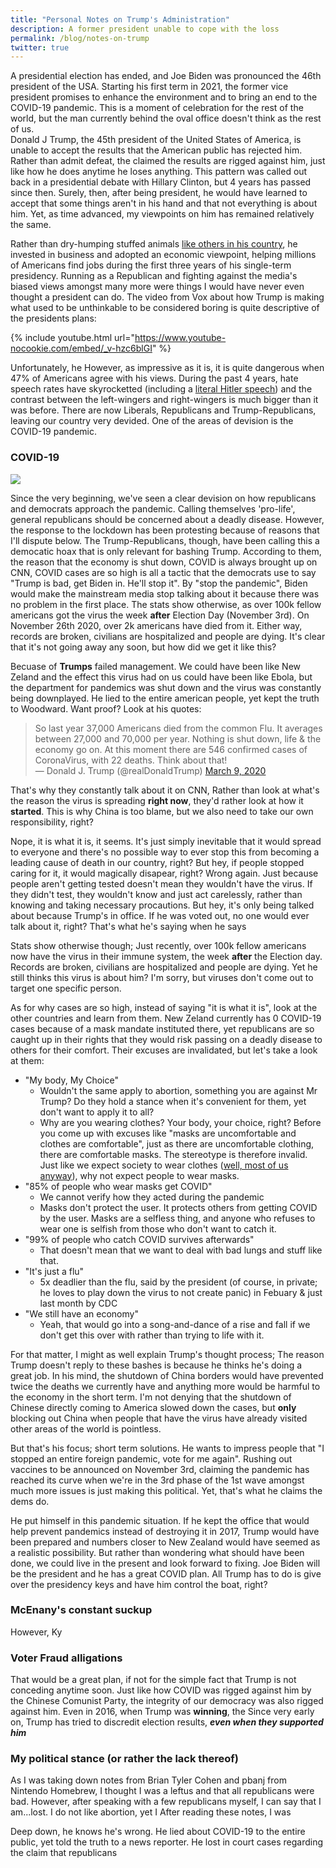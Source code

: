 ```yaml
---
title: "Personal Notes on Trump's Administration"
description: A former president unable to cope with the loss
permalink: /blog/notes-on-trump
twitter: true
---
```


A presidential election has ended, and Joe Biden was pronounced the 46th president of the USA. Starting his first term in 2021, the former vice president promises to enhance the environment and to bring an end to the COVID-19 pandemic. This is a moment of celebration for the rest of the world, but the man currently behind the oval office doesn't think as the rest of us.<br>
Donald J Trump, the 45th president of the United States of America, is unable to accept the results that the American public has rejected him. Rather than admit defeat, the claimed the results are rigged against him, just like how he does anytime he loses anything. This pattern was called out back in a presidential debate with Hillary Clinton, but 4 years has passed since then. Surely, then, after being president, he would have learned to accept that some things aren't in his hand and that not everything is about him. Yet, as time advanced, my viewpoints on him has remained relatively the same.

Rather than dry-humping stuffed animals [like others in his country](http://www.brevardtimes.com/2019/10/florida-man-arrested-for-having-sex-with-olaf-toy-at-target/), he invested in business and adopted an economic viewpoint, helping millions of Americans find jobs during the first three years of his single-term presidency. Running as a Republican and fighting against the media's biased views amongst many more were things I would have never even thought a president can do. The video from Vox about how Trump is making what used to be unthinkable to be considered boring is quite descriptive of the presidents plans:

{% include youtube.html url="https://www.youtube-nocookie.com/embed/_v-hzc6blGI" %}

Unfortunately, he However, as impressive as it is, it is quite dangerous when 47% of Americans agree with his views. During the past 4 years, hate speech rates have skyrocketted (including a [literal Hitler speech](https://www.reddit.com/r/PublicFreakout/comments/jqdddl/maga_crowd_cheers_for_a_guy_giving_a_literal/?utm_source=share&utm_medium=ios_app&utm_name=iossmf)) and the contrast between the left-wingers and right-wingers is much bigger than it was before. There are now Liberals, Republicans and Trump-Republicans, leaving our country very devided. One of the areas of devision is the COVID-19 pandemic.

### COVID-19

![](https://cdn.discordapp.com/attachments/670841394834964485/765054924332990484/unknown.png)

Since the very beginning, we've seen a clear devision on how republicans and democrats approach the pandemic. Calling themselves 'pro-life', general republicans should be concerned about a deadly disease. However, the response to the lockdown has been protesting because of reasons that I'll dispute below. The Trump-Republicans, though, have been calling this a democatic hoax that is only relevant for bashing Trump. According to them, the reason that the economy is shut down, COVID is always brought up on CNN, COVID cases are so high is all a tactic that the democrats use to say "Trump is bad, get Biden in. He'll stop it". By "stop the pandemic", Biden would make the mainstream media stop talking about it because there was no problem in the first place. The stats show otherwise, as over 100k fellow americans got the virus the week **after** Election Day (November 3rd). On November 26th 2020, over 2k americans have died from it. Either way, records are broken, civilians are hospitalized and people are dying. It's clear that it's not going away any soon, but how did we get it like this?

Becuase of **Trumps** failed management. We could have been like New Zeland and the effect this virus had on us could have been like Ebola, but the department for pandemics was shut down and the virus was constantly being downplayed. He lied to the entire american people, yet kept the truth to Woodward. Want proof? Look at his quotes:

> So last year 37,000 Americans died from the common Flu. It averages between 27,000 and 70,000 per year. Nothing is shut down, life & the economy go on. At this moment there are 546 confirmed cases of CoronaVirus, with 22 deaths. Think about that!<br>
> &mdash; Donald J. Trump (@realDonaldTrump) <a href="https://twitter.com/realDonaldTrump/status/1237027356314869761?ref_src=twsrc%5Etfw">March 9, 2020</a>

That's why they constantly talk about it on CNN, Rather than look at what's the reason the virus is spreading **right now**, they'd rather look at how it **started**. This is why China is too blame, but we also need to take our own responsibility, right?

Nope, it is what it is, it seems. It's just simply inevitable that it would spread to everyone and there's no possible way to ever stop this from becoming a leading cause of death in our country, right? But hey, if people stopped caring for it, it would magically disapear, right? Wrong again. Just because people aren't getting tested doesn't mean they wouldn't have the virus. If they didn't test, they wouldn't know and just act carelessly, rather than knowing and taking necessary procautions. But hey, it's only being talked about because Trump's in office. If he was voted out, no one would ever talk about it, right? That's what he's saying when he says 

Stats show otherwise though; Just recently, over 100k fellow americans now have the virus in their immune system, the week **after** the Election day. Records are broken, civilians are hospitalized and people are dying. Yet he still thinks this virus is about him? I'm sorry, but viruses don't come out to target one specific person.

As for why cases are so high, instead of saying "it is what it is", look at the other countries and learn from them. New Zeland currently has 0 COVID-19 cases because of a mask mandate instituted there, yet republicans are so caught up in their rights that they would risk passing on a deadly disease to others for their comfort. Their excuses are invalidated, but let's take a look at them:

- "My body, My Choice"
   - Wouldn't the same apply to abortion, something you are against Mr Trump? Do they hold a stance when it's convenient for them, yet don't want to apply it to all?
   - Why are you wearing clothes? Your body, your choice, right? Before you come up with excuses like "masks are uncomfortable and clothes are comfortable", just as there are uncomfortable clothing, there are comfortable masks. The stereotype is therefore invalid. Just like we expect society to wear clothes ([well, most of us anyway](https://i.imgur.com/QA6VMtl.png)), why not expect people to wear masks.
- "85% of people who wear masks get COVID"
   - We cannot verify how they acted during the pandemic
   - Masks don't protect the user. It protects others from getting COVID by the user. Masks are a selfless thing, and anyone who refuses to wear one is selfish from those who don't want to catch it.
- "99% of people who catch COVID survives afterwards"
   - That doesn't mean that we want to deal with bad lungs and stuff like that.
- "It's just a flu"
   - 5x deadlier than the flu, said by the president (of course, in private; he loves to play down the virus to not create panic) in Febuary & just last month by CDC
- "We still have an economy"
   - Yeah, that would go into a song-and-dance of a rise and fall if we don't get this over with rather than trying to life with it.

For that matter, I might as well explain Trump's thought process; The reason Trump doesn't reply to these bashes is because he thinks he's doing a great job. In his mind, the shutdown of China borders would have prevented twice the deaths we currently have and anything more would be harmful to the economy in the short term. I'm not denying that the shutdown of Chinese directly coming to America slowed down the cases, but **only** blocking out China when people that have the virus have already visited other areas of the world is pointless.

But that's his focus; short term solutions. He wants to impress people that "I stopped an entire foreign pandemic, vote for me again". Rushing out vaccines to be announced on November 3rd, claiming the pandemic has reached its curve when we're in the 3rd phase of the 1st wave amongst much more issues is just making this political. Yet, that's what he claims the dems do. 

He put himself in this pandemic situation. If he kept the office that would help prevent pandemics instead of destroying it in 2017, Trump would have been prepared and numbers closer to New Zealand would have seemed as a realistic possibility. But rather than wondering what should have been done, we could live in the present and look forward to fixing. Joe Biden will be the president and he has a great COVID plan. All Trump has to do is give over the presidency keys and have him control the boat, right?

### McEnany's constant suckup

However, Ky

### Voter Fraud alligations

That would be a great plan, if not for the simple fact that Trump is not conceding anytime soon. Just like how COVID was rigged against him by the Chinese Comunist Party, the integrity of our democracy was also rigged against him. Even in 2016, when Trump was **winning**, the Since very early on, Trump has tried to discredit election results, ***even when they supported him***

### My political stance (or rather the lack thereof)

As I was taking down notes from Brian Tyler Cohen and pbanj from Nintendo Homebrew, I thought I was a leftus and that all republicans were bad. However, after speaking with a few republicans myself, I can say that I am...lost. I do not like abortion, yet I After reading these notes, I was 

Deep down, he knows he's wrong. He lied about COVID-19 to the entire public, yet told the truth to a news reporter. He lost in court cases regarding the claim that republicans 